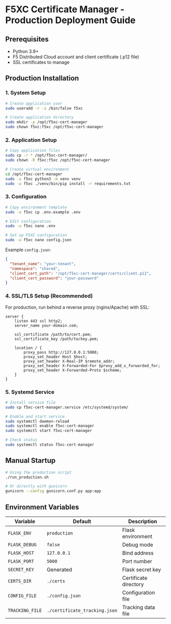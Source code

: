 # F5XC Certificate Manager - Production Deployment Guide

## Prerequisites

- Python 3.9+
- F5 Distributed Cloud account and client certificate (.p12 file)
- SSL certificates to manage

## Production Installation

### 1. System Setup

```bash
# Create application user
sudo useradd -r -s /bin/false f5xc

# Create application directory
sudo mkdir -p /opt/f5xc-cert-manager
sudo chown f5xc:f5xc /opt/f5xc-cert-manager
```

### 2. Application Setup

```bash
# Copy application files
sudo cp -r * /opt/f5xc-cert-manager/
sudo chown -R f5xc:f5xc /opt/f5xc-cert-manager

# Create virtual environment
cd /opt/f5xc-cert-manager
sudo -u f5xc python3 -m venv venv
sudo -u f5xc ./venv/bin/pip install -r requirements.txt
```

### 3. Configuration

```bash
# Copy environment template
sudo -u f5xc cp .env.example .env

# Edit configuration
sudo -u f5xc nano .env

# Set up F5XC configuration
sudo -u f5xc nano config.json
```

Example `config.json`:
```json
{
  "tenant_name": "your-tenant",
  "namespace": "shared",
  "client_cert_path": "/opt/f5xc-cert-manager/certs/client.p12",
  "client_cert_password": "your-password"
}
```

### 4. SSL/TLS Setup (Recommended)

For production, run behind a reverse proxy (nginx/Apache) with SSL:

```nginx
server {
    listen 443 ssl http2;
    server_name your-domain.com;
    
    ssl_certificate /path/to/cert.pem;
    ssl_certificate_key /path/to/key.pem;
    
    location / {
        proxy_pass http://127.0.0.1:5000;
        proxy_set_header Host $host;
        proxy_set_header X-Real-IP $remote_addr;
        proxy_set_header X-Forwarded-For $proxy_add_x_forwarded_for;
        proxy_set_header X-Forwarded-Proto $scheme;
    }
}
```

### 5. Systemd Service

```bash
# Install service file
sudo cp f5xc-cert-manager.service /etc/systemd/system/

# Enable and start service
sudo systemctl daemon-reload
sudo systemctl enable f5xc-cert-manager
sudo systemctl start f5xc-cert-manager

# Check status
sudo systemctl status f5xc-cert-manager
```

## Manual Startup

```bash
# Using the production script
./run_production.sh

# Or directly with gunicorn
gunicorn --config gunicorn.conf.py app:app
```

## Environment Variables

| Variable | Default | Description |
|----------|---------|-------------|
| `FLASK_ENV` | `production` | Flask environment |
| `FLASK_DEBUG` | `false` | Debug mode |
| `FLASK_HOST` | `127.0.0.1` | Bind address |
| `FLASK_PORT` | `5000` | Port number |
| `SECRET_KEY` | Generated | Flask secret key |
| `CERTS_DIR` | `./certs` | Certificate directory |
| `CONFIG_FILE` | `./config.json` | Configuration file |
| `TRACKING_FILE` | `./certificate_tracking.json` | Tracking data file |
